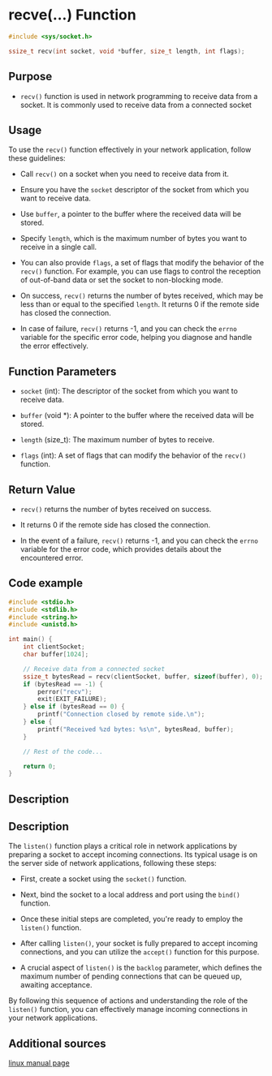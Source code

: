 # recve(...) Function

```c
#include <sys/socket.h>

ssize_t recv(int socket, void *buffer, size_t length, int flags);

```

## Purpose
- `recv()`    function is used in network programming to receive data from a socket. It is commonly used to receive data from a connected socket

## Usage

To use the `recv()` function effectively in your network application, follow these guidelines:

- Call `recv()` on a socket when you need to receive data from it.
- Ensure you have the `socket` descriptor of the socket from which you want to receive data.
- Use `buffer`, a pointer to the buffer where the received data will be stored.
- Specify `length`, which is the maximum number of bytes you want to receive in a single call.
- You can also provide `flags`, a set of flags that modify the behavior of the `recv()` function. For example, you can use flags to control the reception of out-of-band data or set the socket to non-blocking mode.

- On success, `recv()` returns the number of bytes received, which may be less than or equal to the specified `length`. It returns 0 if the remote side has closed the connection.

- In case of failure, `recv()` returns -1, and you can check the `errno` variable for the specific error code, helping you diagnose and handle the error effectively.


## Function Parameters

- `socket` (int): The descriptor of the socket from which you want to receive data.

- `buffer` (void *): A pointer to the buffer where the received data will be stored.

- `length` (size_t): The maximum number of bytes to receive.

- `flags` (int): A set of flags that can modify the behavior of the `recv()` function.


## Return Value

- `recv()` returns the number of bytes received on success.

- It returns 0 if the remote side has closed the connection.

- In the event of a failure, `recv()` returns -1, and you can check the `errno` variable for the error code, which provides details about the encountered error.



## Code example
```c
#include <stdio.h>
#include <stdlib.h>
#include <string.h>
#include <unistd.h>

int main() {
    int clientSocket;
    char buffer[1024];

    // Receive data from a connected socket
    ssize_t bytesRead = recv(clientSocket, buffer, sizeof(buffer), 0);
    if (bytesRead == -1) {
        perror("recv");
        exit(EXIT_FAILURE);
    } else if (bytesRead == 0) {
        printf("Connection closed by remote side.\n");
    } else {
        printf("Received %zd bytes: %s\n", bytesRead, buffer);
    }

    // Rest of the code...

    return 0;
}

```
## Description

## Description

The `listen()` function plays a critical role in network applications by preparing a socket to accept incoming connections. Its typical usage is on the server side of network applications, following these steps:

- First, create a socket using the `socket()` function.

- Next, bind the socket to a local address and port using the `bind()` function.

- Once these initial steps are completed, you're ready to employ the `listen()` function.

- After calling `listen()`, your socket is fully prepared to accept incoming connections, and you can utilize the `accept()` function for this purpose.

- A crucial aspect of `listen()` is the `backlog` parameter, which defines the maximum number of pending connections that can be queued up, awaiting acceptance.

By following this sequence of actions and understanding the role of the `listen()` function, you can effectively manage incoming connections in your network applications.


## Additional sources

[linux manual page](https://linux.die.net/man/2/recv)